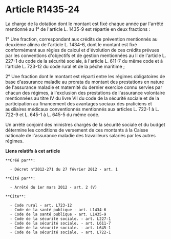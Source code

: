 # Article R1435-24

La charge de la dotation dont le montant est fixé chaque année par l'arrêté mentionné au 1° de l'article L. 1435-9 est
répartie en deux fractions : 

1° Une fraction, correspondant aux crédits de prévention mentionnés au deuxième alinéa de l'article L. 1434-6, dont le
montant est fixé conformément aux règles de calcul et d'évolution de ces crédits prévues par les conventions d'objectifs et
de gestion mentionnées au II de l'article L. 227-1 du code de la sécurité sociale, à l'article L. 611-7 du même code et à
l'article L. 723-12 du code rural et de la pêche maritime ; 

2° Une fraction dont le montant est réparti entre les régimes obligatoires de base d'assurance maladie au prorata du montant
des prestations en nature de l'assurance maladie et maternité du dernier exercice connu servies par chacun des régimes, à
l'exclusion des prestations de l'assurance volontaire mentionnées au titre IV du livre VII du code de la sécurité sociale et
de la participation au financement des avantages sociaux des praticiens et auxiliaires médicaux conventionnés mentionnés aux
articles L. 722-1 à L. 722-9 et L. 645-1 à L. 645-5 du même code. 

Un arrêté conjoint des ministres chargés de la sécurité sociale et du budget détermine les conditions de versement de ces
montants à la Caisse nationale de l'assurance maladie des travailleurs salariés par les autres régimes.

**Liens relatifs à cet article**

	**Créé par**:

	  - Décret n°2012-271 du 27 février 2012 - art. 1

	**Cité par**:

	  - Arrêté du 1er mars 2012 - art. 2 (V)

	**Cite**:

	  - Code rural - art. L723-12
	  - Code de la santé publique - art. L1434-6
	  - Code de la santé publique - art. L1435-9
	  - Code de la sécurité sociale. - art. L227-1
	  - Code de la sécurité sociale. - art. L611-7
	  - Code de la sécurité sociale. - art. L645-1
	  - Code de la sécurité sociale. - art. L722-1
